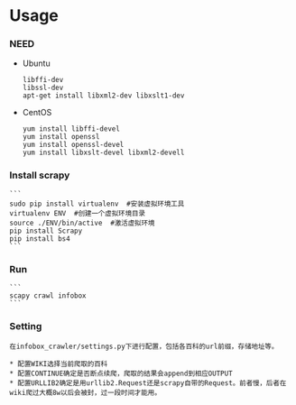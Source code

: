 # Usage

### NEED
* Ubuntu
    ```
    libffi-dev
    libssl-dev
    apt-get install libxml2-dev libxslt1-dev
    ```

* CentOS
    ```
    yum install libffi-devel
    yum install openssl 
    yum install openssl-devel
    yum install libxslt-devel libxml2-devell

    ```

### Install scrapy
    ```
    sudo pip install virtualenv  #安装虚拟环境工具
    virtualenv ENV  #创建一个虚拟环境目录
    source ./ENV/bin/active  #激活虚拟环境
    pip install Scrapy
    pip install bs4
    ```

### Run
    ```
    scapy crawl infobox
    ```

### Setting
    
    在infobox_crawler/settings.py下进行配置，包括各百科的url前缀，存储地址等。
    
    * 配置WIKI选择当前爬取的百科
    * 配置CONTINUE确定是否断点续爬，爬取的结果会append到相应OUTPUT
    * 配置URLLIB2确定是用urllib2.Request还是scrapy自带的Request。前者慢，后者在wiki爬过大概8w以后会被封，过一段时间才能用。
